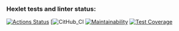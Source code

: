 ### Hexlet tests and linter status:
[![Actions Status](https://github.com/SoulH0unD/python-project-lvl2/workflows/hexlet-check/badge.svg)](https://github.com/SoulH0unD/python-project-lvl2/actions)
[![CitHub_CI](github.com/SoulH0unD/python-project-lvl2/workflows/run-lint/badge.svg)
[![Maintainability](https://api.codeclimate.com/v1/badges/87dd5a23cf3d8c233100/maintainability)](https://codeclimate.com/github/SoulH0unD/python-project-lvl2/maintainability)
[![Test Coverage](https://api.codeclimate.com/v1/badges/87dd5a23cf3d8c233100/test_coverage)](https://codeclimate.com/github/SoulH0unD/python-project-lvl2/test_coverage)